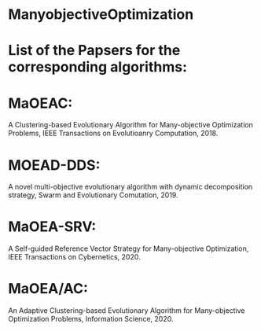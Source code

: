 # ManyobjectiveOptimization
# List of the Papsers for the corresponding algorithms:
# MaOEAC: 
A Clustering-based Evolutionary Algorithm for Many-objective Optimization Problems, IEEE Transactions on Evolutioanry Computation, 2018. 
# MOEAD-DDS: 
A novel multi-objective evolutionary algorithm with dynamic decomposition strategy, Swarm and Evolutionary Comutation, 2019. 
# MaOEA-SRV: 
A Self-guided Reference Vector Strategy for Many-objective Optimization, IEEE Transactions on Cybernetics, 2020. 
# MaOEA/AC: 
An Adaptive Clustering-based Evolutionary Algorithm for Many-objective Optimization Problems, Information Science, 2020. 
